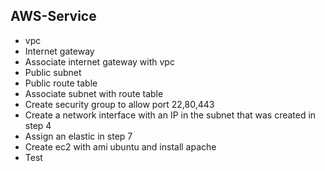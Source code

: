 ## AWS-Service

* vpc
* Internet gateway
* Associate internet gateway with vpc
* Public subnet
* Public route table
* Associate subnet with route table
* Create security group to allow port 22,80,443
* Create a network interface with an IP in the subnet that was created in step 4
* Assign an elastic in step 7
* Create ec2 with ami ubuntu and install apache 
* Test 
